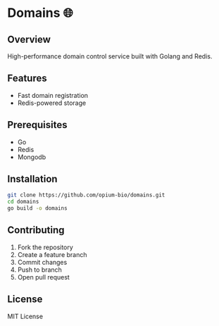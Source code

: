 # Domains 🌐

## Overview

High-performance domain control service built with Golang and Redis.

## Features

- Fast domain registration
- Redis-powered storage

## Prerequisites

- Go
- Redis
- Mongodb

## Installation

```bash
git clone https://github.com/opium-bio/domains.git 
cd domains
go build -o domains
```

## Contributing

1. Fork the repository
2. Create a feature branch
3. Commit changes
4. Push to branch
5. Open pull request

## License

MIT License